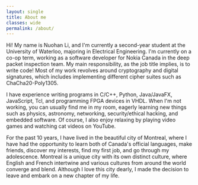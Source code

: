 ```yaml
---
layout: single
title: About me
classes: wide
permalink: /about/	
---
```


Hi! My name is Nuohan Li, and I'm currently a second-year student at the University of Waterloo, majoring in Electrical Engineering. I'm currently on a co-op term, working as a software developer for Nokia Canada in the deep packet inspection team. My main responsibility, as the job title implies, is to write code! Most of my work revolves around cryptography and digital signatures, which includes implementing different cipher suites such as ChaCha20-Poly1305.

I have experience writing programs in C/C++, Python, Java/JavaFX, JavaScript, Tcl, and programming FPGA devices in VHDL. When I'm not working, you can usually find me in my room, eagerly learning new things such as physics, astronomy, networking, security/ethical hacking, and embedded software. Of course, I also enjoy relaxing by playing video games and watching cat videos on YouTube.

For the past 10 years, I have lived in the beautiful city of Montreal, where I have had the opportunity to learn both of Canada's official languages, make friends, discover my interests, find my first job, and go through my adolescence. Montreal is a unique city with its own distinct culture, where English and French intertwine and various cultures from around the world converge and blend. Although I love this city dearly, I made the decision to leave and embark on a new chapter of my life.

<!-- Now that I have to move every four months for co-op terms, I also find myself enjoying exploring the city. -->


 